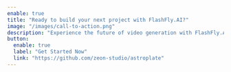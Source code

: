 ```yaml
---
enable: true
title: "Ready to build your next project with FlashFly.AI?"
image: "/images/call-to-action.png"
description: "Experience the future of video generation with FlashFly.AI. Build lightning-fast videos with ease and flexibility."
button:
  enable: true
  label: "Get Started Now"
  link: "https://github.com/zeon-studio/astroplate"
---
```

